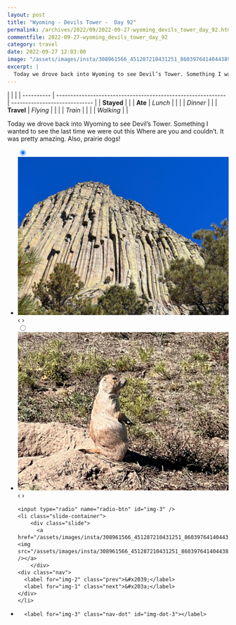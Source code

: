 ```yaml
---
layout: post
title: "Wyoming - Devils Tower -  Day 92"
permalink: /archives/2022/09/2022-09-27-wyoming_devils_tower_day_92.html
commentfile: 2022-09-27-wyoming_devils_tower_day_92
category: travel
date: 2022-09-27 12:03:00
image: "/assets/images/insta/308961566_451287210431251_860397641404438929_n_17940383306199580.jpg"
excerpt: |
  Today we drove back into Wyoming to see Devil’s Tower. Something I wanted to see the last time we were out this Where are you and couldn’t. It was pretty amazing. Also, prairie dogs!
---
```


|            |                                                              |
| ---------- | ------------------------------------------------------------ | ----------------------------- |
| **Stayed** |  |
| **Ate**    | _Lunch_                                                      |          |
|            | _Dinner_                                                     |          |
| **Travel** | _Flying_                                                     |          |
|            | _Train_                                                      |          |
|            | _Walking_                                                    |          |


Today we drove back into Wyoming to see Devil’s Tower. Something I wanted to see the last time we were out this Where are you and couldn’t. It was pretty amazing. Also, prairie dogs!


<ul class="slides">
    <input type="radio" name="radio-btn" id="img-1" checked="checked" />
    <li class="slide-container">
        <div class="slide">
          <a href="/assets/images/insta/308708220_870370061037534_4037189055502546036_n_17960348530988961.jpg"><img src="/assets/images/insta/308708220_870370061037534_4037189055502546036_n_17960348530988961.jpg" /></a>
        </div>
    <div class="nav">
      <label for="img-3" class="prev">&#x2039;</label>
      <label for="img-2" class="next">&#x203a;</label>
    </div>
    </li>
        <input type="radio" name="radio-btn" id="img-2"  />
    <li class="slide-container">
        <div class="slide">
          <a href="/assets/images/insta/308801800_832157204576876_8197165111868160612_n_17956136126102229.jpg"><img src="/assets/images/insta/308801800_832157204576876_8197165111868160612_n_17956136126102229.jpg" /></a>
        </div>
    <div class="nav">
      <label for="img-1" class="prev">&#x2039;</label>
      <label for="img-3" class="next">&#x203a;</label>
    </div>
    </li>
    
    <input type="radio" name="radio-btn" id="img-3" />
    <li class="slide-container">
        <div class="slide">
          <a href="/assets/images/insta/308961566_451287210431251_860397641404438929_n_17940383306199580.jpg"><img src="/assets/images/insta/308961566_451287210431251_860397641404438929_n_17940383306199580.jpg" /></a>
        </div>
    <div class="nav">
      <label for="img-2" class="prev">&#x2039;</label>
      <label for="img-1" class="next">&#x203a;</label>
    </div>
    </li>
			
<li class="nav-dots">
      <label for="img-1" class="nav-dot" id="img-dot-1"></label>
      <label for="img-2" class="nav-dot" id="img-dot-2"></label>

      <label for="img-3" class="nav-dot" id="img-dot-3"></label>

</li>
</ul>        
             

		